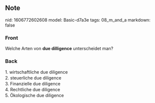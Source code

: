 ## Note
nid: 1606772602608
model: Basic-d7a3e
tags: 08_m_and_a
markdown: false

### Front
<p>Welche Arten von <b>due dilligence</b> unterscheidet man?</p>

### Back
<p><span>

<div style="font-weight:normal;line-height:19px;white-space:pre"><div>1. wirtschaftliche due diligence</div><div>2. steuerliche due diligence</div><div>3. Finanzielle due diligence</div><div>4. Rechtliche due diligence</div><div>5. Ökologische due diligence</div></div>

</span></p>
